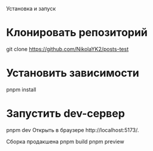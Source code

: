 Установка и запуск

# Клонировать репозиторий

git clone https://github.com/NikolaYK2/posts-test

# Установить зависимости

pnpm install

# Запустить dev-сервер

pnpm dev
Открыть в браузере http://localhost:5173/.

Сборка продакшена
pnpm build
pnpm preview
